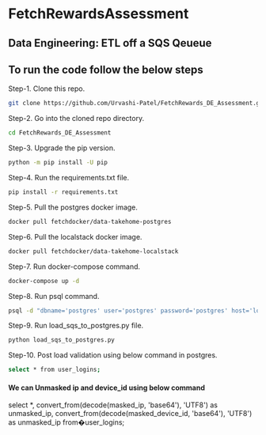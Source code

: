 # FetchRewardsAssessment #
## Data Engineering: ETL off a SQS Qeueue ##
## To run the code follow the below steps
Step-1. Clone this repo.
```bash
git clone https://github.com/Urvashi-Patel/FetchRewards_DE_Assessment.git
```

Step-2. Go into the cloned repo directory.
```bash
cd FetchRewards_DE_Assessment
```

Step-3. Upgrade the pip version.
```bash
python -m pip install -U pip
```

Step-4. Run the requirements.txt file.
```bash
pip install -r requirements.txt
```

Step-5. Pull the postgres docker image.
```bash
docker pull fetchdocker/data-takehome-postgres
```

Step-6. Pull the localstack docker image.
```bash
docker pull fetchdocker/data-takehome-localstack
```

Step-7. Run docker-compose command.
```bash
docker-compose up -d
```

Step-8. Run psql command.
```bash
psql -d "dbname='postgres' user='postgres' password='postgres' host='localhost'" -f table_ddl.sql
```

Step-9. Run load_sqs_to_postgres.py file.
```bash
python load_sqs_to_postgres.py
```

Step-10. Post load validation using below command in postgres.
```bash
select * from user_logins;
```

#### We can Unmasked ip and device_id using below command #####
select *, convert_from(decode(masked_ip, 'base64'), 'UTF8') as unmasked_ip,  convert_from(decode(masked_device_id, 'base64'), 'UTF8') as unmasked_ip from�user_logins;
